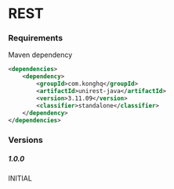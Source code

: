 # REST

### Requirements

Maven dependency

```xml
<dependencies>
    <dependency>
        <groupId>com.konghq</groupId>
        <artifactId>unirest-java</artifactId>
        <version>3.11.09</version>
        <classifier>standalone</classifier>
    </dependency>
</dependencies>
```

### Versions

##### 1.0.0

INITIAL